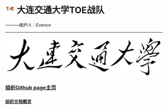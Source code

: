 # <img src="profile/img/logo.jpeg" width = "30" height = "30"> __大连交通大学TOE战队__

———_维护人：Evence_
___
<img src="profile/img/DJTU.jpeg"> 

### [组织Github page主页](https://djtu-rm-toe.github.io/#/)

### [`组织文档概览`](https://github.com/DJTU-RM-TOE/DJTU-RM-TOE/blob/main/README.md)

